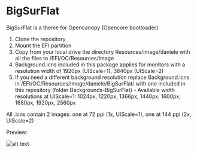# BigSurFlat
BigSurFlat is a theme for Opencanopy (Opencore bootloader)

1. Clone the repository
2. Mount the EFI partition
3. Copy from your local drive the directory Resources/Image/daniele with all the files to /EFI/OC/Resources/Image
4. Background.icns included in this package applies for monitors with a resolution width of 1920px (UIScale=1), 3840px (UIScale=2)
5. If you need a different background resolution replace Background.icns in /EFI/OC/Resources/Image/daniele/BigSurFlat/ with one included in this repository (folder Backgrounds-BigSurFlat) - Available width resolutions at UIScale=1: 1024px, 1220px, 1366px, 1440px, 1600px, 1680px, 1920px, 2560px

All .icns contain 2 images: one at 72 ppi (1x, UIScale=1), one at 144 ppi (2x, UIScale=2)

Preview:

![alt text](https://i.ibb.co/7vd1cvB/Big-Sur-Flat-preview.png)
